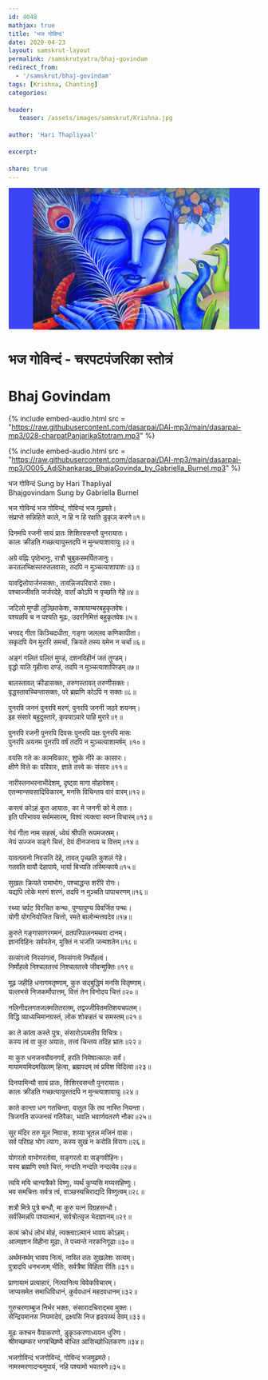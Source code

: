 ```yaml
---    
id: 4048    
mathjax: true    
title: 'भज गोविन्दं'    
date: 2020-04-23    
layout: samskrut-layout 
permalink: /samskrutyatra/bhaj-govindam
redirect_from: 
  - '/samskrut/bhaj-govindam'
tags: [Krishna, Chanting]    
categories:    
    
header:    
   teaser: /assets/images/samskrut/Krishna.jpg    
    
author: 'Hari Thapliyaal'    
    
excerpt:    
    
share: true    
---    
```

    
![](/assets/images/samskrut/Krishna.jpg)    
    
# भज गोविन्दं - चरपटपंजरिका स्तोत्रं    
# Bhaj Govindam     
    
{% include embed-audio.html src = "https://raw.githubusercontent.com/dasarpai/DAI-mp3/main/dasarpai-mp3/028-charpatPanjarikaStotram.mp3" %}     
    
{% include embed-audio.html src = "https://raw.githubusercontent.com/dasarpai/DAI-mp3/main/dasarpai-mp3/O005_AdiShankaras_BhajaGovinda_by_Gabriella_Burnel.mp3" %}     
    
    
भज गोविन्दं Sung by Hari Thapliyal    
Bhajgovindam Sung by Gabriella Burnel    
    
भज गोविन्दं भज गोविन्दं, गोविन्दं भज मूढ़मते।    
संप्राप्ते सन्निहिते काले, न हि न हि रक्षति डुकृञ् करणे॥१॥    
    
दिनमपि रजनी सायं प्रातः शिशिरवसन्तौ पुनरायातः।    
कालः क्रीडति गच्छत्यायुस्तदपि न मुन्च्त्याशावायुः॥२॥    
    
अग्रे वह्निः पृष्ठेभानुः, रात्रौ चुबुकसमर्पितजानुः।    
करतलभिक्षस्तरुतलवासः, तदपि न मुञ्चत्याशापाशः॥३॥    
    
यावद्वित्तोपार्जनसक्त:, तावन्निजपरिवारो रक्तः।    
पश्चाज्जीवति जर्जरदेहे, वार्तां कोऽपि न पृच्छति गेहे॥४॥    
    
जटिलो मुण्डी लुञ्छितकेशः, काषायाम्बरबहुकृतवेषः।    
पश्यन्नपि च न पश्यति मूढः, उदरनिमित्तं बहुकृतवेषः॥५॥    
    
भगवद् गीता किञ्चिदधीता, गङ्गा जललव कणिकापीता।    
सकृदपि येन मुरारि समर्चा, क्रियते तस्य यमेन न चर्चा॥६॥    
    
अङ्गं गलितं पलितं मुण्डं, दशनविहीनं जतं तुण्डम्।    
वृद्धो याति गृहीत्वा दण्डं, तदपि न मुञ्चत्याशापिण्डम्॥७॥    
    
बालस्तावत् क्रीडासक्तः, तरुणस्तावत् तरुणीसक्तः।    
वृद्धस्तावच्चिन्तासक्तः, परे ब्रह्मणि कोऽपि न सक्तः॥८॥    
    
पुनरपि जननं पुनरपि मरणं, पुनरपि जननी जठरे शयनम्।    
इह संसारे बहुदुस्तारे, कृपयाऽपारे पाहि मुरारे॥९॥    
    
पुनरपि रजनी पुनरपि दिवसः पुनरपि पक्षः पुनरपि मासः    
पुनरपि अयनम पुनरपि वर्षं तदपि न मुञ्चत्याशामर्षम् ॥१०॥    
    
वयसि गते कः कामविकारः, शुष्के नीरे कः कासारः।    
क्षीणे वित्ते कः परिवारः, ज्ञाते तत्त्वे कः संसारः॥११॥    
    
नारीस्तनभरनाभीदेशम्, दृष्ट्वा मागा मोहावेशम्।    
एतन्मान्सवसादिविकारम्, मनसि विचिन्तय वारं वारम्॥१२॥    
    
कस्त्वं कोऽहं कुत आयातः, का मे जननी को मे तातः।    
इति परिभावय सर्वमसारम्, विश्वं त्यक्त्वा स्वप्न विचारम्॥१३॥    
    
गेयं गीता नाम सहस्रं, ध्येयं श्रीपति रूपमजस्रम्।    
नेयं सज्जन सङ्गे चित्तं, देयं दीनजनाय च वित्तम्॥१४॥    
    
यावत्पवनो निवसति देहे, तावत् पृच्छति कुशलं गेहे।    
गतवति वायौ देहापाये, भार्या बिभ्यति तस्मिन्काये॥१५॥    
    
सुखतः क्रियते रामाभोगः, पश्चाद्धन्त शरीरे रोगः।    
यद्यपि लोके मरणं शरणं, तदपि न मुञ्चति पापाचरणम्॥१६॥    
    
रथ्या चर्पट विरचित कन्थः, पुण्यापुण्य विवर्जित पन्थः।    
योगी योगनियोजित चित्तो, रमते बालोन्मत्तवदेव॥१७॥    
    
कुरुते गङ्गासागरगमनं, व्रतपरिपालनमथवा दानम्।    
ज्ञानविहिनः सर्वमतेन, मुक्तिं न भजति जन्मशतेन॥१८॥    
    
सत्संगत्वे निस्संगत्वं, निस्संगत्वे निर्मोहत्वं।    
निर्मोहत्वे निश्चलतत्त्वं निश्चलतत्त्वे जीवन्मुक्तिः॥१९॥    
    
मूढ़ जहीहि धनागमतृष्णाम्, कुरु सद्बुद्धिमं मनसि वितृष्णाम्।    
यल्लभसे निजकर्मोपात्तम्, वित्तं तेन विनोदय चित्तं॥२०॥    
    
नलिनीदलगतजलमतितरलम्, तद्वज्जीवितमतिशयचपलम्।    
विद्धि व्याध्यभिमानग्रस्तं, लोक शोकहतं च समस्तम्॥२१॥    
    
का ते कांता कस्ते पुत्रः, संसारोऽयमतीव विचित्रः।    
कस्य त्वं वा कुत अयातः, तत्त्वं चिन्तय तदिह भ्रातः॥२२॥    
    
मा कुरु धनजनयौवनगर्वं, हरति निमेषात्कालः सर्वं।    
मायामयमिदमखिलम् हित्वा, ब्रह्मपदम् त्वं प्रविश विदित्वा॥२३॥    
    
दिनयामिन्यौ सायं प्रातः, शिशिरवसन्तौ पुनरायातः।    
कालः क्रीडति गच्छत्यायुस्तदपि न मुन्च्त्याशावायुः॥२४॥    
    
काते कान्ता धन गतचिन्ता, वातुल किं तव नास्ति नियन्ता।    
त्रिजगति सज्जनसं गतिरैका, भवति भवार्णवतरणे नौका॥२५॥    
    
सुर मंदिर तरु मूल निवासः, शय्या भूतल मजिनं वासः।    
सर्व परिग्रह भोग त्यागः, कस्य सुखं न करोति विरागः॥२६॥    
    
योगरतो वाभोगरतोवा, सङ्गरतो वा सङ्गवीहिनः।    
यस्य ब्रह्मणि रमते चित्तं, नन्दति नन्दति नन्दत्येव॥२७॥    
    
त्वयि मयि चान्यत्रैको विष्णुः, व्यर्थं कुप्यसि मय्यसहिष्णुः।    
भव समचित्तः सर्वत्र त्वं, वाञ्छस्यचिराद्यदि विष्णुत्वम्॥२८॥    
    
शत्रौ मित्रे पुत्रे बन्धौ, मा कुरु यत्नं विग्रहसन्धौ।    
सर्वस्मिन्नपि पश्यात्मानं, सर्वत्रोत्सृज भेदाज्ञानम्॥२९॥    
    
कामं क्रोधं लोभं मोहं, त्यक्त्वाऽत्मानं भावय कोऽहम्।    
आत्मज्ञान विहीना मूढाः, ते पच्यन्ते नरकनिगूढाः॥३०॥    
    
अर्थंमनर्थम् भावय नित्यं, नास्ति ततः सुखलेशः सत्यम्।    
पुत्रादपि धनभजाम् भीतिः, सर्वत्रैषा विहिता रीतिः॥३१॥    
    
प्राणायामं प्रत्याहारं, नित्यानित्य विवेकविचारम्।    
जाप्यसमेत समाधिविधानं, कुर्ववधानं महदवधानम्॥३२॥    
    
गुरुचरणाम्बुज निर्भर भक्तः, संसारादचिराद्भव मुक्तः।    
सेन्द्रियमानस नियमादेवं, द्रक्ष्यसि निज हृदयस्थं देवम्॥३३॥    
    
मूढः कश्चन वैयाकरणो, डुकृञ्करणाध्ययन धुरिणः।    
श्रीमच्छम्कर भगवच्छिष्यै बोधित आसिच्छोधितकरणः॥३४॥    
    
भजगोविन्दं भजगोविन्दं, गोविन्दं भजमूढमते।    
नामस्मरणादन्यमुपायं, नहि पश्यामो भवतरणे॥३५॥    
    
